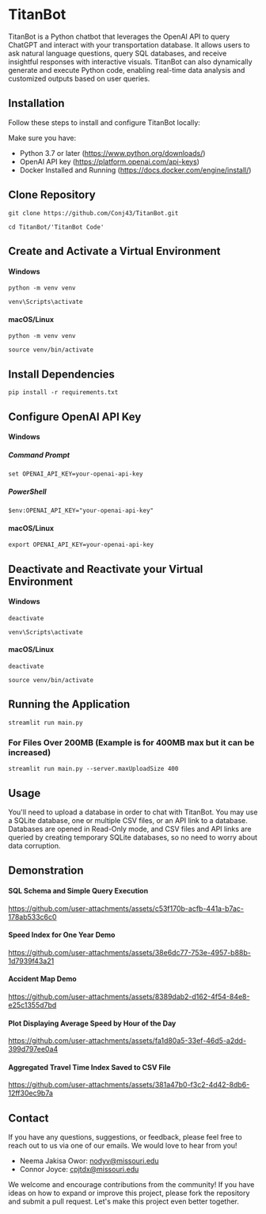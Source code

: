 # TitanBot
TitanBot is a Python chatbot that leverages the OpenAI API to query ChatGPT and interact with your transportation database. It allows users to ask natural language questions, query SQL databases, and receive insightful responses with interactive visuals. TitanBot can also dynamically generate and execute Python code, enabling real-time data analysis and customized outputs based on user queries.

## Installation
Follow these steps to install and configure TitanBot locally:

Make sure you have:
- Python 3.7 or later (https://www.python.org/downloads/)
- OpenAI API key (https://platform.openai.com/api-keys)
- Docker Installed and Running (https://docs.docker.com/engine/install/)


## Clone Repository
```
git clone https://github.com/Conj43/TitanBot.git
```
```
cd TitanBot/'TitanBot Code'
```
## Create and Activate a Virtual Environment

#### Windows
```
python -m venv venv
```
```
venv\Scripts\activate
```
#### macOS/Linux
```
python -m venv venv
```
```
source venv/bin/activate
```

## Install Dependencies
```
pip install -r requirements.txt
```


## Configure OpenAI API Key
#### Windows
##### Command Prompt
```
set OPENAI_API_KEY=your-openai-api-key
```
##### PowerShell
```
$env:OPENAI_API_KEY="your-openai-api-key"
```
#### macOS/Linux
```
export OPENAI_API_KEY=your-openai-api-key
```

## Deactivate and Reactivate your Virtual Environment
#### Windows
```
deactivate
```
```
venv\Scripts\activate
```
#### macOS/Linux
```
deactivate
```
```
source venv/bin/activate
```

## Running the Application
```
streamlit run main.py
```
### For Files Over 200MB (Example is for 400MB max but it can be increased)
```
streamlit run main.py --server.maxUploadSize 400
```

## Usage
You'll need to upload a database in order to chat with TitanBot. You may use a SQLite database, one or multiple CSV files, or an API link to a database.
Databases are opened in Read-Only mode, and CSV files and API links are queried by creating temporary SQLite databases, so no need to worry about data corruption.








## Demonstration

#### SQL Schema and Simple Query Execution
https://github.com/user-attachments/assets/c53f170b-acfb-441a-b7ac-178ab533c6c0



#### Speed Index for One Year Demo
https://github.com/user-attachments/assets/38e6dc77-753e-4957-b88b-1d7939f43a21



#### Accident Map Demo
https://github.com/user-attachments/assets/8389dab2-d162-4f54-84e8-e25c1355d7bd



#### Plot Displaying Average Speed by Hour of the Day
https://github.com/user-attachments/assets/fa1d80a5-33ef-46d5-a2dd-399d797ee0a4





#### Aggregated Travel Time Index Saved to CSV File
https://github.com/user-attachments/assets/381a47b0-f3c2-4d42-8db6-12ff30ec9b7a





## Contact
If you have any questions, suggestions, or feedback, please feel free to reach out to us via one of our emails. We would love to hear from you!

- Neema Jakisa Owor: nodyv@missouri.edu
- Connor Joyce: cpjtdx@missouri.edu

We welcome and encourage contributions from the community! If you have ideas on how to expand or improve this project, please fork the repository and submit a pull request. Let's make this project even better together.

